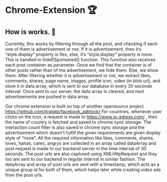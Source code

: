 # Chrome-Extension 🏆

## How is works. 🔧
Currently, this works by filtering through all the post, and
checking if each one of them is advertisement or not. If
it is advertisement, then it’s “style.display” property is
flex, else, it’s “style.display” property is none. This is
handled in hideIfSponsered() function. This function also
receives each post container as parameter. Once we find
that the container is of other posts rather than of the
advertisement, we hide them. Else, we show them.
After filtering whether it is advertisement or not, we
extract likes, comments, shares, page name, images,
profile icon, video (in blob url), and store it in data array,
which is sent to our database in every 30 seconds
interval. Once sent to our server, the data array is
cleared, and next advertisements are pushed in data
array.

Our chrome extension is built on top of another opensource project
https://github.com/tiratatp/facebook_adblock/
For countries, whenever user clicks on the icon, a request is made to https://www.ip-adress.com/ , then the name of country is fetched and saved to chrome sync storage. The interaction count filter is also saved in chrome sync storage and the advertisement which doesn’t fulfill the given requirements are given display style of “none”. All the required information like likes, comments, shares, loves, hahas, cares, angrys are collected in an array called dataArray and post request is made to our backend server in the time interval of 30 seconds. The post urls are also captured using XMLHttpRequest and they too are sent to our backend in regular interval in similar fashion. The dataArray and array of post urls are sent with a timestamp, which acts as a unique group id for both of them, which helps later while creating video ads from the post urls.
